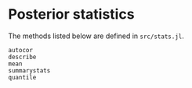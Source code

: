 # Posterior statistics

The methods listed below are defined in `src/stats.jl`.

```@docs
autocor
describe
mean
summarystats
quantile
```

